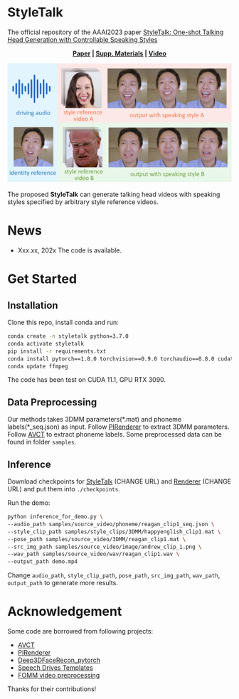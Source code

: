 
# StyleTalk

The official repository of the AAAI2023 paper [StyleTalk: One-shot Talking Head Generation with Controllable Speaking Styles](https://arxiv.org/abs/2301.01081)

<p align='center'>
  <b>
    <a href="https://arxiv.org/abs/2301.01081">Paper</a>
    | 
    <a href="https://drive.google.com/file/d/19WRhBHYVWRIH8_zo332l00fLXfUE96-k/view?usp=share_link">Supp. Materials</a> 
    |
    <a href="https://youtu.be/mO2Tjcwr4u8">Video</a>
  </b>
</p> 

  <p align='center'>  
    <img src='media/first_page.png' width='700'/>
  </p>

  The proposed **StyleTalk** can generate talking head videos with speaking styles specified by arbitrary style reference videos.
  
# News
* Xxx.xx, 202x The code is available.

# Get Started

## Installation

Clone this repo, install conda and run:

```bash
conda create -n styletalk python=3.7.0
conda activate styletalk
pip install -r requirements.txt
conda install pytorch==1.8.0 torchvision==0.9.0 torchaudio==0.8.0 cudatoolkit=11.1 -c pytorch -c conda-forge
conda update ffmpeg
```

The code has been test on CUDA 11.1, GPU RTX 3090.

## Data Preprocessing
Our methods takes 3DMM parameters(\*.mat) and phoneme labels(\*_seq.json) as input. Follow [PIRenderer](https://github.com/RenYurui/PIRender) to extract 3DMM parameters. Follow [AVCT](https://github.com/FuxiVirtualHuman/AAAI22-one-shot-talking-face) to extract phoneme labels. Some preprocessed data can be found in folder `samples`.


## Inference
Download checkpoints for [StyleTalk](www.baidu.com) (CHANGE URL) and [Renderer](www.baidu.com) (CHANGE URL) and put them into `./checkpoints`.

Run the demo:

```bash
python inference_for_demo.py \
--audio_path samples/source_video/phoneme/reagan_clip1_seq.json \
--style_clip_path samples/style_clips/3DMM/happyenglish_clip1.mat \
--pose_path samples/source_video/3DMM/reagan_clip1.mat \
--src_img_path samples/source_video/image/andrew_clip_1.png \
--wav_path samples/source_video/wav/reagan_clip1.wav \
--output_path demo.mp4
```

Change `audio_path`, `style_clip_path`, `pose_path`, `src_img_path`, `wav_path`, `output_path` to generate more results.

# Acknowledgement
Some code are borrowed from following projects:
* [AVCT](https://github.com/FuxiVirtualHuman/AAAI22-one-shot-talking-face)
* [PIRenderer](https://github.com/RenYurui/PIRender)
* [Deep3DFaceRecon_pytorch](https://github.com/sicxu/Deep3DFaceRecon_pytorch)
* [Speech Drives Templates](https://github.com/ShenhanQian/SpeechDrivesTemplates)
* [FOMM video preprocessing](https://github.com/AliaksandrSiarohin/video-preprocessing)

Thanks for their contributions!